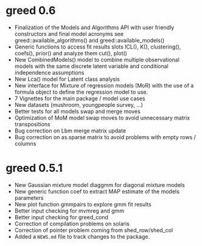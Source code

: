 # greed 0.6

* Finalization of the Models and Algorithms API with user friendly constructors and final model acronyms see greed::available_algorithms() and greed::available_models()
* Generic functions to access fit results slots ICL(), K(), clustering(), coefs(), prior() and analyze them cut(), plot()
* New CombinedModels() model to combine multiple observational models with the same discrete latent variable and conditional independence assumptions
* New Lca() model for Latent class analysis
* New interface for Mixture of regression models (MoR) with the use of a formula object to define the regression model to use.
* 7 Vignettes for the main package / model use cases
* New datasets (mushroom, youngpeople survey, ...)
* Better tests for all models swap and merge moves
* Optimization of MoM model swap moves to avoid unnecessary matrix transpositions
* Bug correction on Lbm merge matrix update
* Bug correction on as.sparse matrix to avoid problems with empty rows / columns


# greed 0.5.1

* New Gaussian mixture model diaggmm for diagonal mixture models
* New generic function coef to extract MAP estimate of the models parameters
* New plot function gmmpairs to explore gmm fit results
* Better input checking for mvmreg and gmm
* Better input checking for greed_cond
* Correction of compilation problems on solaris
* Correction of pointer problem coming from shed_row/shed_col
* Added a `NEWS.md` file to track changes to the package.